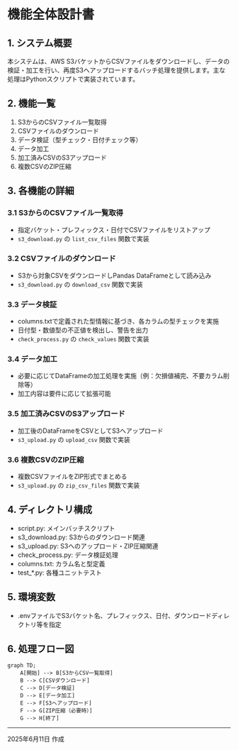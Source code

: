 # 機能全体設計書

## 1. システム概要
本システムは、AWS S3バケットからCSVファイルをダウンロードし、データの検証・加工を行い、再度S3へアップロードするバッチ処理を提供します。主な処理はPythonスクリプトで実装されています。

## 2. 機能一覧
1. S3からのCSVファイル一覧取得
2. CSVファイルのダウンロード
3. データ検証（型チェック・日付チェック等）
4. データ加工
5. 加工済みCSVのS3アップロード
6. 複数CSVのZIP圧縮

## 3. 各機能の詳細
### 3.1 S3からのCSVファイル一覧取得
- 指定バケット・プレフィックス・日付でCSVファイルをリストアップ
- `s3_download.py` の `list_csv_files` 関数で実装

### 3.2 CSVファイルのダウンロード
- S3から対象CSVをダウンロードしPandas DataFrameとして読み込み
- `s3_download.py` の `download_csv` 関数で実装

### 3.3 データ検証
- columns.txtで定義された型情報に基づき、各カラムの型チェックを実施
- 日付型・数値型の不正値を検出し、警告を出力
- `check_process.py` の `check_values` 関数で実装

### 3.4 データ加工
- 必要に応じてDataFrameの加工処理を実施（例：欠損値補完、不要カラム削除等）
- 加工内容は要件に応じて拡張可能

### 3.5 加工済みCSVのS3アップロード
- 加工後のDataFrameをCSVとしてS3へアップロード
- `s3_upload.py` の `upload_csv` 関数で実装

### 3.6 複数CSVのZIP圧縮
- 複数CSVファイルをZIP形式でまとめる
- `s3_upload.py` の `zip_csv_files` 関数で実装

## 4. ディレクトリ構成
- script.py: メインバッチスクリプト
- s3_download.py: S3からのダウンロード関連
- s3_upload.py: S3へのアップロード・ZIP圧縮関連
- check_process.py: データ検証処理
- columns.txt: カラム名と型定義
- test_*.py: 各種ユニットテスト

## 5. 環境変数
- .envファイルでS3バケット名、プレフィックス、日付、ダウンロードディレクトリ等を指定

## 6. 処理フロー図

```mermaid
graph TD;
    A[開始] --> B[S3からCSV一覧取得]
    B --> C[CSVダウンロード]
    C --> D[データ検証]
    D --> E[データ加工]
    E --> F[S3へアップロード]
    F --> G[ZIP圧縮（必要時）]
    G --> H[終了]
```

---
2025年6月11日 作成
